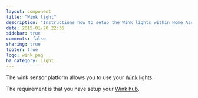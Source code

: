 ```yaml
---
layout: component
title: "Wink light"
description: "Instructions how to setup the Wink lights within Home Assistant."
date: 2015-01-20 22:36
sidebar: true
comments: false
sharing: true
footer: true
logo: wink.png
ha_category: Light
---
```



The wink sensor platform allows you to use your [Wink](http://www.wink.com/) lights.

The requirement is that you have setup your [Wink hub](/components/light.wink.html).
